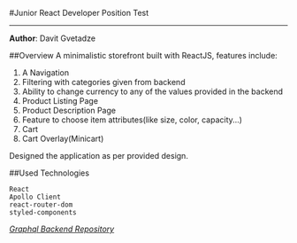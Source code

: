 #Junior React Developer Position Test

---

**Author**: Davit Gvetadze

##Overview
A minimalistic storefront built with ReactJS, features include:
1. A Navigation
2. Filtering with categories given from backend
3. Ability to change currency to any of the values provided in the backend
4. Product Listing Page
5. Product Description Page
6. Feature to choose item attributes(like size, color, capacity...)
7. Cart
8. Cart Overlay(Minicart)

Designed the application as per provided design.


##Used Technologies

    React
    Apollo Client
    react-router-dom
    styled-components

[*Graphql Backend Repository*](https://github.com/scandiweb/junior-react-endpoint)
